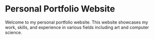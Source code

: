 # Personal Portfolio Website

Welcome to my personal portfolio website. This website showcases my work, skills, and experience in various fields including art and computer science.
